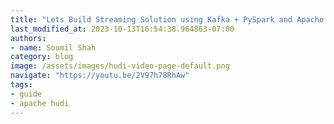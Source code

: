 ```yaml
---
title: "Lets Build Streaming Solution using Kafka + PySpark and Apache HUDI Hands on Lab with code"
last_modified_at: 2023-10-13T16:54:38.964863-07:00
authors:
- name: Soumil Shah
category: blog
image: /assets/images/hudi-video-page-default.png
navigate: "https://youtu.be/2V97h78RhAw"
tags:
- guide
- apache hudi
---
```


